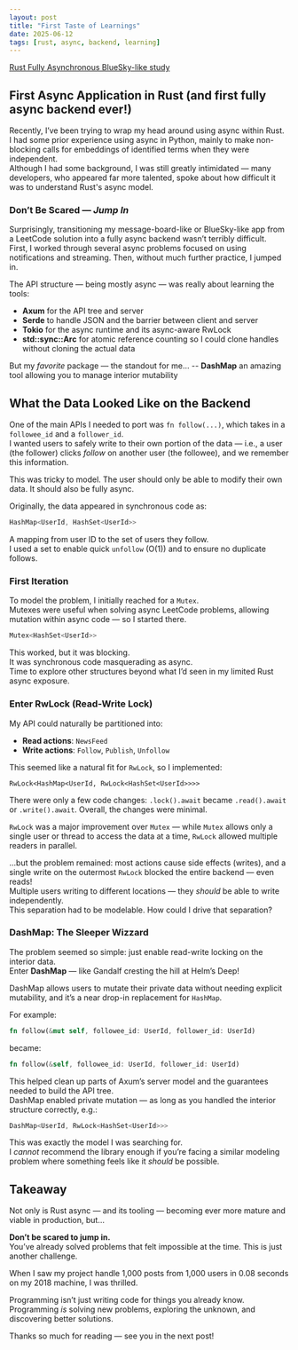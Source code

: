 ```yaml
---
layout: post
title: "First Taste of Learnings"
date: 2025-06-12
tags: [rust, async, backend, learning]
---
```


[Rust Fully Asynchronous BlueSky-like study](https://github.com/cyancirrus/bluesky-async-study)

## First Async Application in Rust (and first fully async backend ever!)

Recently, I’ve been trying to wrap my head around using async within Rust.  
I had some prior experience using async in Python, mainly to make non-blocking calls for embeddings of identified terms when they were independent.  
Although I had some background, I was still greatly intimidated — many developers, who appeared far more talented, spoke about how difficult it was to understand Rust's async model.

### Don’t Be Scared — *Jump In*

Surprisingly, transitioning my message-board-like or BlueSky-like app from a LeetCode solution into a fully async backend wasn’t terribly difficult.  
First, I worked through several async problems focused on using notifications and streaming. Then, without much further practice, I jumped in.

The API structure — being mostly async — was really about learning the tools:
- **Axum** for the API tree and server
- **Serde** to handle JSON and the barrier between client and server
- **Tokio** for the async runtime and its async-aware RwLock
- **std::sync::Arc** for atomic reference counting so I could clone handles without cloning the actual data

But my *favorite* package — the standout for me…
-- **DashMap** an amazing tool allowing you to manage interior mutability

## What the Data Looked Like on the Backend

One of the main APIs I needed to port was `fn follow(...)`, which takes in a `followee_id` and a `follower_id`.  
I wanted users to safely write to their own portion of the data — i.e., a user (the follower) clicks *follow* on another user (the followee), and we remember this information.

This was tricky to model. The user should only be able to modify their own data. It should also be fully async.

Originally, the data appeared in synchronous code as:
```rust
HashMap<UserId, HashSet<UserId>>
```
A mapping from user ID to the set of users they follow.  
I used a set to enable quick `unfollow` (O(1)) and to ensure no duplicate follows.

### First Iteration

To model the problem, I initially reached for a `Mutex`.  
Mutexes were useful when solving async LeetCode problems, allowing mutation within async code — so I started there.
```rust
Mutex<HashSet<UserId>>
```

This worked, but it was blocking.  
It was synchronous code masquerading as async.  
Time to explore other structures beyond what I’d seen in my limited Rust async exposure.

### Enter RwLock (Read-Write Lock)

My API could naturally be partitioned into:
- **Read actions**: `NewsFeed`
- **Write actions**: `Follow`, `Publish`, `Unfollow`

This seemed like a natural fit for `RwLock`, so I implemented:
```
RwLock<HashMap<UserId, RwLock<HashSet<UserId>>>>
```

There were only a few code changes: `.lock().await` became `.read().await` or `.write().await`. Overall, the changes were minimal.

`RwLock` was a major improvement over `Mutex` — while `Mutex` allows only a single user or thread to access the data at a time, `RwLock` allowed multiple readers in parallel.  

…but the problem remained: most actions cause side effects (writes), and a single write on the outermost `RwLock` blocked the entire backend — even reads!  
Multiple users writing to different locations — they *should* be able to write independently.  
This separation had to be modelable. How could I drive that separation?

### DashMap: The Sleeper Wizzard 

The problem seemed so simple: just enable read-write locking on the interior data.  
Enter **DashMap** — like Gandalf cresting the hill at Helm’s Deep!

DashMap allows users to mutate their private data without needing explicit mutability, and it’s a near drop-in replacement for `HashMap`.

For example:
```rust
fn follow(&mut self, followee_id: UserId, follower_id: UserId)
```
became:
```rust
fn follow(&self, followee_id: UserId, follower_id: UserId)
```

This helped clean up parts of Axum’s server model and the guarantees needed to build the API tree.  
DashMap enabled private mutation — as long as you handled the interior structure correctly, e.g.:
```rust
DashMap<UserId, RwLock<HashSet<UserId>>>
```

This was exactly the model I was searching for.  
I *cannot* recommend the library enough if you’re facing a similar modeling problem where something feels like it *should* be possible.

## Takeaway

Not only is Rust async — and its tooling — becoming ever more mature and viable in production, but…

**Don’t be scared to jump in.**  
You’ve already solved problems that felt impossible at the time. This is just another challenge.  

When I saw my project handle 1,000 posts from 1,000 users in 0.08 seconds on my 2018 machine, I was thrilled.

Programming isn’t just writing code for things you already know.  
Programming *is* solving new problems, exploring the unknown, and discovering better solutions.

Thanks so much for reading — see you in the next post!
